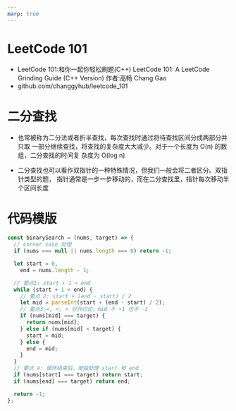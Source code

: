 ```yaml
---
marp: true
---
```


# LeetCode 101

- LeetCode 101:和你一起你轻松刷题(C++) LeetCode 101: A LeetCode Grinding Guide (C++ Version) 作者:高畅 Chang Gao
- github.com/changgyhub/leetcode_101

# 二分查找

- 也常被称为二分法或者折半查找，每次查找时通过将待查找区间分成两部分并只取 一部分继续查找，将查找的复杂度大大减少。对于一个长度为 O(n) 的数组，二分查找的时间复 杂度为 O(log n)

- 二分查找也可以看作双指针的一种特殊情况，但我们一般会将二者区分。双指针类型的题， 指针通常是一步一步移动的，而在二分查找里，指针每次移动半个区间长度

# 代码模版

```js
const binarySearch = (nums, target) => {
  // corner case 处理
  if (nums === null || nums.length === 0) return -1;

  let start = 0,
    end = nums.length - 1;

  // 要点1: start + 1 < end
  while (start + 1 < end) {
    // 要点 2: start + (end - start) / 2
    let mid = parseInt(start + (end - start) / 2);
    // 要点3:=, <, > 分开讨论，mid 不 +1 也不 -1
    if (nums[mid] === target) {
      return nums[mid];
    } else if (nums[mid] < target) {
      start = mid;
    } else {
      end = mid;
    }
  }
  // 要点 4: 循环结束后，单独处理 start 和 end
  if (nums[start] === target) return start;
  if (nums[end] === target) return end;

  return -1;
};
```
